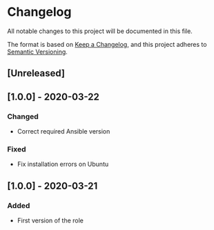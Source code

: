 # Changelog
All notable changes to this project will be documented in this file.

The format is based on [Keep a Changelog](https://keepachangelog.com/en/1.0.0/),
and this project adheres to [Semantic Versioning](https://semver.org/spec/v2.0.0.html).

## [Unreleased]

## [1.0.0] - 2020-03-22
### Changed
- Correct required Ansible version

### Fixed
- Fix installation errors on Ubuntu

## [1.0.0] - 2020-03-21
### Added
- First version of the role
